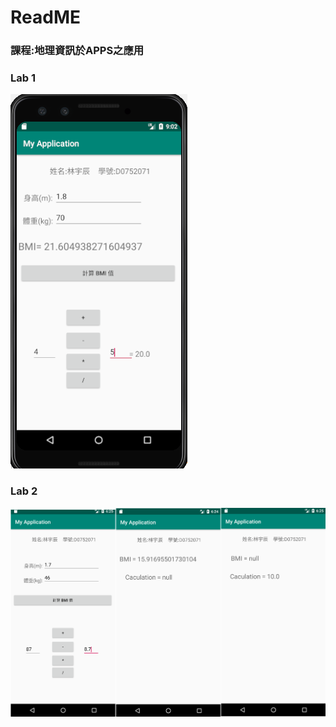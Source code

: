 # ReadME

### 課程:地理資訊於APPS之應用

### Lab 1 

![](https://github.com/HeiTang/Course.APPS/blob/master/Picture/Lab1.PNG?raw=true)

### Lab 2 

![](https://github.com/HeiTang/Course.APPS/blob/master/Picture/Lab2-All.PNG?raw=true)
